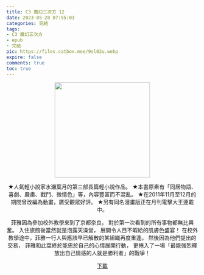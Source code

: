 ```yaml
---
title: C3 魔幻三次方 12
date: 2023-05-28 07:55:03
categories: 完結
tags:
- C3 魔幻三次方
- epub
- 完結
pic: https://files.catbox.moe/9sl02u.webp
expire: false
comments: true
toc: true
---
```


<div style="text-align:center" class="kratos-post-content">

<img width="250px" src="https://files.catbox.moe/9sl02u.webp">

<p>
★人氣輕小說家水瀨葉月的第三部長篇輕小說作品。
★本書原素有「同居物語、喜劇、嚴肅、戰鬥、微情色」等，內容豐富而不混亂。
★在2011年11月至12月的期間曾改編為動畫，廣受觀眾好評。
★另有同名漫畫版正在月刊電擊大王連載中。

菲雅因為參加校外教學來到了京都奈良，
對於第一次看到的所有事物都無比興奮。
入住旅館後當然就是泡露天澡堂，
展開令人目不暇給的肌膚色盛宴！
在校外教學途中，菲雅一行人與應該早已解散的某組織再度重逢。
然後因為他們提出的交易，
菲雅和此葉終於能忠於自己的心情展開行動，
更捲入了一場「最能強烈釋放出自己情感的人就是勝利者」的戰爭！
</p>

<p>
<a href="https://epubdatabase.azurewebsites.net/EBOOKS/EPUB/完結/C³ -魔幻三次方-/C³ -魔幻三次方- 12.epub?download=1">下載</a>
</p>

</div>